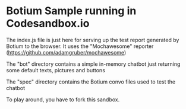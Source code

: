 # Botium Sample running in Codesandbox.io

The index.js file is just here for serving up the test report generated by Botium to the browser.
It uses the "Mochawesome" reporter (https://github.com/adamgruber/mochawesome)

The "bot" directory contains a simple in-memory chatbot just returning some default texts, pictures and buttons

The "spec" directory contains the Botium convo files used to test the chatbot

To play around, you have to fork this sandbox.
